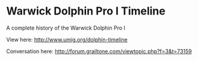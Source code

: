 # Warwick Dolphin Pro I Timeline
A complete history of the Warwick Dolphin Pro I

View here: http://www.umig.org/dolphin-timeline

Conversation here: http://forum.grailtone.com/viewtopic.php?f=3&t=73159
